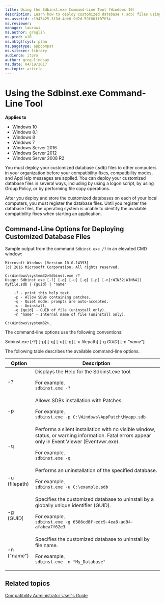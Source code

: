 ```yaml
---
title: Using the Sdbinst.exe Command-Line Tool (Windows 10)
description: Learn how to deploy customized database (.sdb) files using the Sdbinst.exe Command-Line Tool. Review a list of command line options.
ms.assetid: c1945425-3f8d-4de8-9d2d-59f801f07034
ms.reviewer: 
manager: laurawi
ms.author: greglin
ms.prod: w10
ms.mktglfcycl: plan
ms.pagetype: appcompat
ms.sitesec: library
audience: itpro
author: greg-lindsay
ms.date: 04/19/2017
ms.topic: article
---
```


# Using the Sdbinst.exe Command-Line Tool


**Applies to**

-   Windows 10
-   Windows 8.1
-   Windows 8
-   Windows 7
-   Windows Server 2016
-   Windows Server 2012
-   Windows Server 2008 R2

You must deploy your customized database (.sdb) files to other computers in your organization before your compatibility fixes, compatibility modes, and AppHelp messages are applied. You can deploy your customized database files in several ways, including by using a logon script, by using Group Policy, or by performing file copy operations.

After you deploy and store the customized databases on each of your local computers, you must register the database files. Until you register the database files, the operating system is unable to identify the available compatibility fixes when starting an application. 

## Command-Line Options for Deploying Customized Database Files

Sample output from the command `Sdbinst.exe /?` in an elevated CMD window:

```
Microsoft Windows [Version 10.0.14393]
(c) 2016 Microsoft Corporation. All rights reserved.

C:\Windows\system32>Sdbinst.exe /?
Usage: Sdbinst.exe [-?] [-q] [-u] [-g] [-p] [-n[:WIN32|WIN64]] myfile.sdb | {guid} | "name"

    -? - print this help text.
    -p - Allow SDBs containing patches.
    -q - Quiet mode: prompts are auto-accepted.
    -u - Uninstall.
    -g {guid} - GUID of file (uninstall only).
    -n "name" - Internal name of file (uninstall only).

C:\Windows\system32>_
```

The command-line options use the following conventions:

Sdbinst.exe \[-?\] \[-p\] \[-q\] \[-u\] \[-g\] \[-u filepath\] \[-g *GUID*\] \[-n *"name"*\]

The following table describes the available command-line options.

|Option|Description|
|--- |--- |
|-?|Displays the Help for the Sdbinst.exe tool.<p>For example,<br>`sdbinst.exe -?`|
|-p|Allows SDBs installation with Patches.<p>For example,<br>`sdbinst.exe -p C:\Windows\AppPatch\Myapp.sdb`|
|-q|Performs a silent installation with no visible window, status, or warning information. Fatal errors appear only in Event Viewer (Eventvwr.exe).<p>For example,<br>`sdbinst.exe -q`|
|-u (filepath)|Performs an uninstallation of the specified database.<p>For example,<br>`sdbinst.exe -u C:\example.sdb`|
|-g (GUID)|Specifies the customized database to uninstall by a globally unique identifier (GUID).<p>For example,<br>`sdbinst.exe -g 6586cd8f-edc9-4ea8-ad94-afabea7f62e3`|
|-n ("name")|Specifies the customized database to uninstall by file name.<p>For example,<br>`sdbinst.exe -n "My_Database"`|

## Related topics
[Compatibility Administrator User's Guide](compatibility-administrator-users-guide.md)
